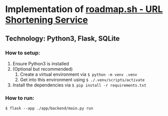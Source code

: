 # Implementation of [roadmap.sh - URL Shortening Service](https://roadmap.sh/projects/url-shortening-service)

## Technology: Python3, Flask, SQLite

### How to setup:
1. Ensure Python3 is installed
2. (Optional but recommended)
   1. Create a virtual environment via `$ python -m venv .venv`
   2. Get into this environment using `$ ./.venv/scripts/activate`
3. Install the dependencies via `$ pip install -r requirements.txt`

### How to run:
`$ flask --app ./app/backend/main.py run`